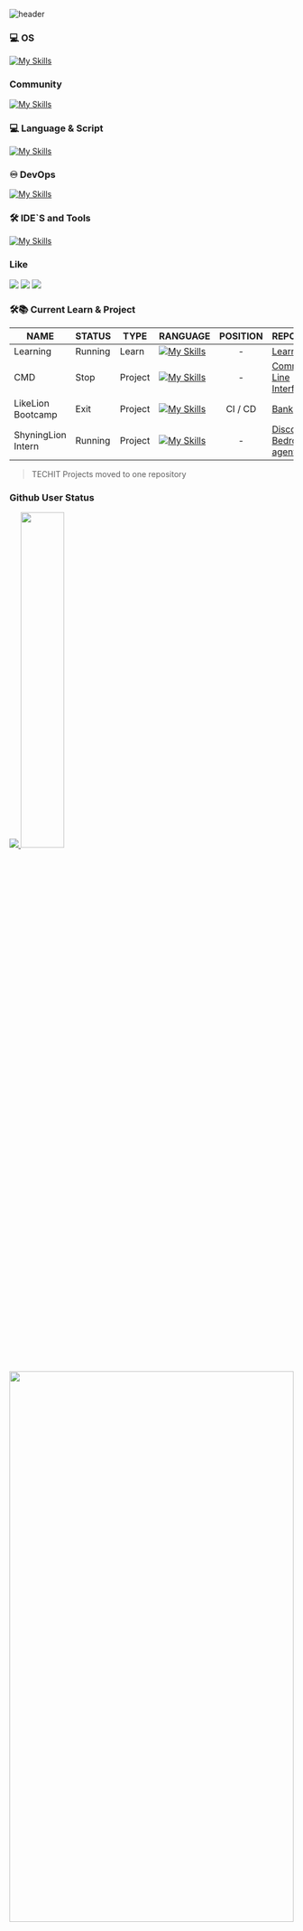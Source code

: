 ![header](https://capsule-render.vercel.app/api?type=waving&color=auto&height=300&section=header&text=Who%20am%20I&fontSize=90)

### 💻 OS
[![My Skills](https://skillicons.dev/icons?i=windows,ubuntu)](https://skillicons.dev)

### Community
[![My Skills](https://skillicons.dev/icons?i=discord)](https://skillicons.dev)

### 💻 Language & Script
[![My Skills](https://skillicons.dev/icons?i=bash,powershell,rust,go,cs,dotnet)](https://skillicons.dev)

### ♾ DevOps
[![My Skills](https://skillicons.dev/icons?i=linux,githubactions,docker,kubernetes,aws)](https://skillicons.dev)

### 🛠️ IDE`S and Tools
[![My Skills](https://skillicons.dev/icons?i=git,vscode,idea,rider)](https://skillicons.dev)
</br>

### Like
<img src="https://img.shields.io/badge/F1-E10600?style=for-the-badge&logo=F1&logoColor=white"/></a>
<img src="https://img.shields.io/badge/Red Bull-DB0A40?style=for-the-badge&logo=redbull&logoColor=white"/></a>
<img src="https://img.shields.io/badge/Rust-000000?style=for-the-badge&logo=Rust&logoColor=white"/></a>

### 🛠📚 Current Learn & Project
| NAME | STATUS | TYPE | RANGUAGE | POSITION | REPOSITORY |
|------|--------|------|----------|:----------:|------------|
| Learning | Running | Learn | [![My Skills](https://skillicons.dev/icons?i=go,rust,bash,powershell)](https://skillicons.dev) | - | [Learning](https://github.com/gunwoo8873/Learning.git) |
| CMD  | Stop | Project | [![My Skills](https://skillicons.dev/icons?i=bash,powershell)](https://skillicons.dev) | - | [Command Line Interface](https://github.com/gunwoo8873/CMD.git) |
| LikeLion Bootcamp | Exit | Project | [![My Skills](https://skillicons.dev/icons?i=html,css,js,rust,bash)](https://skillicons.dev) | CI / CD | [Bank](https://github.com/gunwoo8873/LIKELION-BOOTCAMP) |
| ShyningLion Intern | Running | Project | [![My Skills](https://skillicons.dev/icons?i=rust,python)](https://skillicons.dev) | - | [Discord-Bot](https://github.com/gunwoo8873/Rust-DiscordBot), [Bedrock-agent](https://github.com/Byun-Sung-Ho/appCodeForRocket) |
> TECHIT Projects moved to one repository


### Github User Status
<a href="s">
  <img src="https://github-readme-stats.vercel.app/api/top-langs/?username=gunwoo8873&exclude_repo=gunwoo8873.github.io&layout=compact&theme=tokyonight" />
</a>
<a href="s">
  <img src="https://github-readme-stats.vercel.app/api?username=gunwoo8873&theme=tokyonight&show_icons=true" width="39%" />
</a>

<a href="https://www.gitanimals.org/en_US?utm_medium=image&utm_source=gunwoo8873&utm_content=farm">
<img
  src="https://render.gitanimals.org/farms/gunwoo8873"
  width="100%"
  height="50%"
/>
</a>

[![Ashutosh's github activity graph](https://github-readme-activity-graph.vercel.app/graph?username=gunwoo8873&theme=tokyo-night)](https://github.com/gunwoo8873/github-readme-activity-graph)
